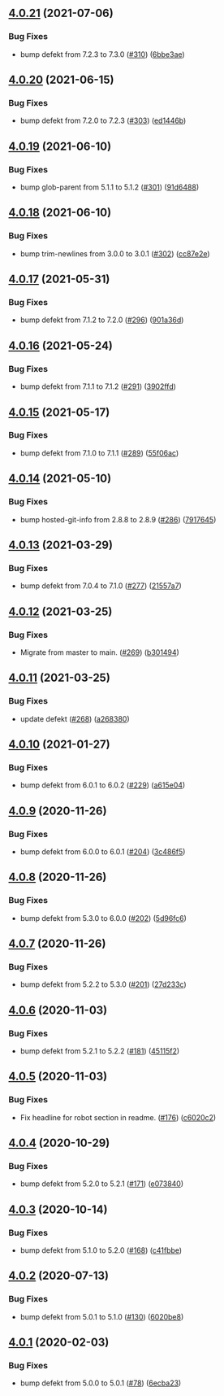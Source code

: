 ## [4.0.21](https://github.com/thenativeweb/get-cors-origin/compare/4.0.20...4.0.21) (2021-07-06)


### Bug Fixes

* bump defekt from 7.2.3 to 7.3.0 ([#310](https://github.com/thenativeweb/get-cors-origin/issues/310)) ([6bbe3ae](https://github.com/thenativeweb/get-cors-origin/commit/6bbe3ae0b63eebe43296d729a04ac21f7d6c0952))

## [4.0.20](https://github.com/thenativeweb/get-cors-origin/compare/4.0.19...4.0.20) (2021-06-15)


### Bug Fixes

* bump defekt from 7.2.0 to 7.2.3 ([#303](https://github.com/thenativeweb/get-cors-origin/issues/303)) ([ed1446b](https://github.com/thenativeweb/get-cors-origin/commit/ed1446b4fe73114e743f66460d23d323dc5161e9))

## [4.0.19](https://github.com/thenativeweb/get-cors-origin/compare/4.0.18...4.0.19) (2021-06-10)


### Bug Fixes

* bump glob-parent from 5.1.1 to 5.1.2 ([#301](https://github.com/thenativeweb/get-cors-origin/issues/301)) ([91d6488](https://github.com/thenativeweb/get-cors-origin/commit/91d6488324e932cd116b71f44fee0912dd06920f))

## [4.0.18](https://github.com/thenativeweb/get-cors-origin/compare/4.0.17...4.0.18) (2021-06-10)


### Bug Fixes

* bump trim-newlines from 3.0.0 to 3.0.1 ([#302](https://github.com/thenativeweb/get-cors-origin/issues/302)) ([cc87e2e](https://github.com/thenativeweb/get-cors-origin/commit/cc87e2e4a8169a9c8781a28355d6010576f479c4))

## [4.0.17](https://github.com/thenativeweb/get-cors-origin/compare/4.0.16...4.0.17) (2021-05-31)


### Bug Fixes

* bump defekt from 7.1.2 to 7.2.0 ([#296](https://github.com/thenativeweb/get-cors-origin/issues/296)) ([901a36d](https://github.com/thenativeweb/get-cors-origin/commit/901a36da802f818174088ba2b08c66be42898f89))

## [4.0.16](https://github.com/thenativeweb/get-cors-origin/compare/4.0.15...4.0.16) (2021-05-24)


### Bug Fixes

* bump defekt from 7.1.1 to 7.1.2 ([#291](https://github.com/thenativeweb/get-cors-origin/issues/291)) ([3902ffd](https://github.com/thenativeweb/get-cors-origin/commit/3902ffdb863d3b6532da11dbd94dce80512952c5))

## [4.0.15](https://github.com/thenativeweb/get-cors-origin/compare/4.0.14...4.0.15) (2021-05-17)


### Bug Fixes

* bump defekt from 7.1.0 to 7.1.1 ([#289](https://github.com/thenativeweb/get-cors-origin/issues/289)) ([55f06ac](https://github.com/thenativeweb/get-cors-origin/commit/55f06ac410d8c4614e4b320ed6e6439f4f222c20))

## [4.0.14](https://github.com/thenativeweb/get-cors-origin/compare/4.0.13...4.0.14) (2021-05-10)


### Bug Fixes

* bump hosted-git-info from 2.8.8 to 2.8.9 ([#286](https://github.com/thenativeweb/get-cors-origin/issues/286)) ([7917645](https://github.com/thenativeweb/get-cors-origin/commit/79176450cfc2ec9d7f2643724ddebb40a9192417))

## [4.0.13](https://github.com/thenativeweb/get-cors-origin/compare/4.0.12...4.0.13) (2021-03-29)


### Bug Fixes

* bump defekt from 7.0.4 to 7.1.0 ([#277](https://github.com/thenativeweb/get-cors-origin/issues/277)) ([21557a7](https://github.com/thenativeweb/get-cors-origin/commit/21557a79ec4295a8d45c1b63217a50ca4a456ee3))

## [4.0.12](https://github.com/thenativeweb/get-cors-origin/compare/4.0.11...4.0.12) (2021-03-25)


### Bug Fixes

* Migrate from master to main. ([#269](https://github.com/thenativeweb/get-cors-origin/issues/269)) ([b301494](https://github.com/thenativeweb/get-cors-origin/commit/b3014940a40eabf49214ba014621c41f85491157))

## [4.0.11](https://github.com/thenativeweb/get-cors-origin/compare/4.0.10...4.0.11) (2021-03-25)


### Bug Fixes

* update defekt ([#268](https://github.com/thenativeweb/get-cors-origin/issues/268)) ([a268380](https://github.com/thenativeweb/get-cors-origin/commit/a2683808fc1163dfcda2080ead4074b7e00a56ce))

## [4.0.10](https://github.com/thenativeweb/get-cors-origin/compare/4.0.9...4.0.10) (2021-01-27)


### Bug Fixes

* bump defekt from 6.0.1 to 6.0.2 ([#229](https://github.com/thenativeweb/get-cors-origin/issues/229)) ([a615e04](https://github.com/thenativeweb/get-cors-origin/commit/a615e046cf12b6cdafeba5cf91907d3fe4642514))

## [4.0.9](https://github.com/thenativeweb/get-cors-origin/compare/4.0.8...4.0.9) (2020-11-26)


### Bug Fixes

* bump defekt from 6.0.0 to 6.0.1 ([#204](https://github.com/thenativeweb/get-cors-origin/issues/204)) ([3c486f5](https://github.com/thenativeweb/get-cors-origin/commit/3c486f5ba7df096cd24323b5de4cfb72083ea267))

## [4.0.8](https://github.com/thenativeweb/get-cors-origin/compare/4.0.7...4.0.8) (2020-11-26)


### Bug Fixes

* bump defekt from 5.3.0 to 6.0.0 ([#202](https://github.com/thenativeweb/get-cors-origin/issues/202)) ([5d96fc6](https://github.com/thenativeweb/get-cors-origin/commit/5d96fc6b055cf96e6eb187abe990add420644fab))

## [4.0.7](https://github.com/thenativeweb/get-cors-origin/compare/4.0.6...4.0.7) (2020-11-26)


### Bug Fixes

* bump defekt from 5.2.2 to 5.3.0 ([#201](https://github.com/thenativeweb/get-cors-origin/issues/201)) ([27d233c](https://github.com/thenativeweb/get-cors-origin/commit/27d233c5d616cf9dc7533553ce1353a51c0e5949))

## [4.0.6](https://github.com/thenativeweb/get-cors-origin/compare/4.0.5...4.0.6) (2020-11-03)


### Bug Fixes

* bump defekt from 5.2.1 to 5.2.2 ([#181](https://github.com/thenativeweb/get-cors-origin/issues/181)) ([45115f2](https://github.com/thenativeweb/get-cors-origin/commit/45115f234086f5fa399e3997ba068ccd10188bc1))

## [4.0.5](https://github.com/thenativeweb/get-cors-origin/compare/4.0.4...4.0.5) (2020-11-03)


### Bug Fixes

* Fix headline for robot section in readme. ([#176](https://github.com/thenativeweb/get-cors-origin/issues/176)) ([c6020c2](https://github.com/thenativeweb/get-cors-origin/commit/c6020c2cd55af8bcc79d03f17660eb7f45c1026d))

## [4.0.4](https://github.com/thenativeweb/get-cors-origin/compare/4.0.3...4.0.4) (2020-10-29)


### Bug Fixes

* bump defekt from 5.2.0 to 5.2.1 ([#171](https://github.com/thenativeweb/get-cors-origin/issues/171)) ([e073840](https://github.com/thenativeweb/get-cors-origin/commit/e07384098e33d889ef0b0c89a6b45e6a4b0b0a01))

## [4.0.3](https://github.com/thenativeweb/get-cors-origin/compare/4.0.2...4.0.3) (2020-10-14)


### Bug Fixes

* bump defekt from 5.1.0 to 5.2.0 ([#168](https://github.com/thenativeweb/get-cors-origin/issues/168)) ([c41fbbe](https://github.com/thenativeweb/get-cors-origin/commit/c41fbbe3411ec58f0c801481b7959bad76eb063c))

## [4.0.2](https://github.com/thenativeweb/get-cors-origin/compare/4.0.1...4.0.2) (2020-07-13)


### Bug Fixes

* bump defekt from 5.0.1 to 5.1.0 ([#130](https://github.com/thenativeweb/get-cors-origin/issues/130)) ([6020be8](https://github.com/thenativeweb/get-cors-origin/commit/6020be8add34951a3742fe2d6384e599a91a0fa6))

## [4.0.1](https://github.com/thenativeweb/get-cors-origin/compare/4.0.0...4.0.1) (2020-02-03)


### Bug Fixes

* bump defekt from 5.0.0 to 5.0.1 ([#78](https://github.com/thenativeweb/get-cors-origin/issues/78)) ([6ecba23](https://github.com/thenativeweb/get-cors-origin/commit/6ecba23ab54ddf092deab11347121173ce2330a1))
